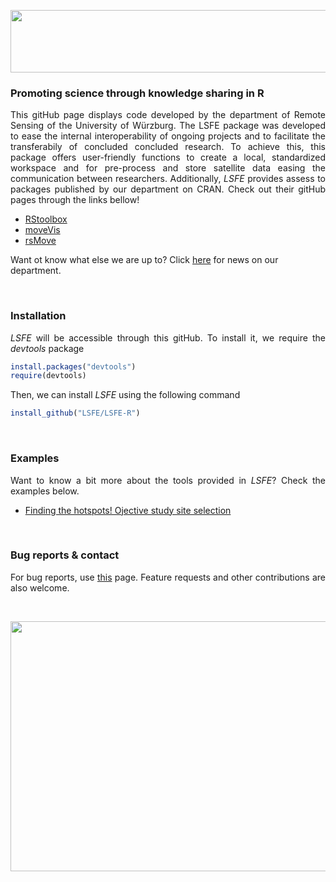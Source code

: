 <p align="center">
<a href="https://www.uni-wuerzburg.de/en/home/"><img width="1209" height="100" src="http://www.julius-echter-gymnasium.de/cms/images/content/jeg/logos/logo_uni_wue.jpg"></a>
</p>




### Promoting science through knowledge sharing in R
<p align="justify">
This gitHub page displays code developed by the department of Remote Sensing of the University of Würzburg. The LSFE package was developed to ease the internal interoperability of ongoing projects and to facilitate the transferabily of concluded concluded research. To achieve this, this package offers user-friendly functions to create a local, standardized workspace and for pre-process and store satellite data easing the communication between researchers. Additionally, <i>LSFE</i> provides assess to packages published by our department on CRAN. Check out their gitHub pages through the links bellow!
  
* <a href="http://bleutner.github.io/RStoolbox/">RStoolbox</a>
* <a href="https://github.com/16EAGLE/moveVis/">moveVis</a>
* <a href="https://github.com/RRemelgado/rsMove/">rsMove</a>

Want ot know what else we are up to? Click <a href="http://remote-sensing.eu/">here</a> for news on our department.
</p>

<br>

### Installation
<p align="justify">
<i>LSFE</i> will be accessible through this gitHub. To install it, we require the <i>devtools</i> package
</p>

```R
install.packages("devtools")
require(devtools)
```

Then, we can install <i>LSFE</i> using the following command


```R
install_github("LSFE/LSFE-R")
```

<br>

### Examples
<p align="justify">
  Want to know a bit more about the tools provided in <i>LSFE</i>? Check the examples below.
  
* <a href="https://github.com/RRemelgado/README_data/blob/master/rsMove/example_1.md">Finding the hotspots! Ojective study site selection</a>

</p>

<br>

### Bug reports & contact
<p align="justify">
For bug reports, use <a href="https://github.com/LSFE/LSFE-R/issues">this</a> page. Feature requests and other contributions are also welcome.
</p>

<br>

<p align="center">
<a href="https://www.geographie.uni-wuerzburg.de/en/fernerkundung/startseite/"><img width="950" height="400" src="https://www.geographie.uni-wuerzburg.de/fileadmin/_processed_/5/2/csm_DieNeueWelt_20160615_0afc633079.png"></a>
</p>
